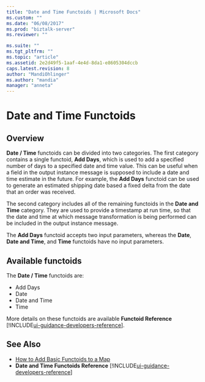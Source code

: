 ```yaml
---
title: "Date and Time Functoids | Microsoft Docs"
ms.custom: ""
ms.date: "06/08/2017"
ms.prod: "biztalk-server"
ms.reviewer: ""

ms.suite: ""
ms.tgt_pltfrm: ""
ms.topic: "article"
ms.assetid: 2e2d49f5-1aaf-4e4d-8da1-e8605304dccb
caps.latest.revision: 8
author: "MandiOhlinger"
ms.author: "mandia"
manager: "anneta"
---
```

# Date and Time Functoids

## Overview
**Date / Time** functoids can be divided into two categories. The first category contains a single functoid, **Add Days**, which is used to add a specified number of days to a specified date and time value. This can be useful when a field in the output instance message is supposed to include a date and time estimate in the future. For example, the **Add Days** functoid can be used to generate an estimated shipping date based a fixed delta from the date that an order was received.  
  
 The second category includes all of the remaining functoids in the **Date and Time** category. They are used to provide a timestamp at run time, so that the date and time at which message transformation is being performed can be included in the output instance message.  
  
 The **Add Days** functoid accepts two input parameters, whereas the **Date**, **Date and Time**, and **Time** functoids have no input parameters.  

## Available functoids  
 The **Date / Time** functoids are: 

* Add Days
* Date
* Date and Time
* Time

More details on these functoids are available **Functoid Reference** [!INCLUDE[ui-guidance-developers-reference](../includes/ui-guidance-developers-reference.md)].
  
## See Also  
-  [How to Add Basic Functoids to a Map](../core/how-to-add-basic-functoids-to-a-map.md)   
-  **Date and Time Functoids Reference** [!INCLUDE[ui-guidance-developers-reference](../includes/ui-guidance-developers-reference.md)]